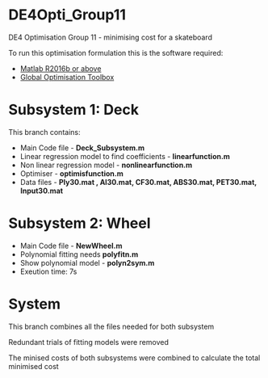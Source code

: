 # DE4Opti_Group11
DE4 Optimisation Group 11 - minimising cost for a skateboard

To run this optimisation formulation this is the software required:
* [Matlab R2016b or above](https://uk.mathworks.com/products/matlab.html?requestedDomain=)
* [Global Optimisation Toolbox](https://uk.mathworks.com/products/global-optimization.html) 


# Subsystem 1: Deck 
This branch contains:
* Main Code file - **Deck_Subsystem.m**
* Linear regression model to find coefficients - **linearfunction.m**
* Non linear regression model - **nonlinearfunction.m**
* Optimiser - **optimisfunction.m**
* Data files - **Ply30.mat , Al30.mat, CF30.mat, ABS30.mat, PET30.mat, Input30.mat**

# Subsystem 2: Wheel
* Main Code file - **NewWheel.m**
* Polynomial fitting needs **polyfitn.m**
* Show polynomial model - **polyn2sym.m**
* Exeution time: 7s

# System
This branch combines all the files needed for both subsystem

Redundant trials of fitting models were removed

The minised costs of both subsystems were combined to calculate the total minimised cost
